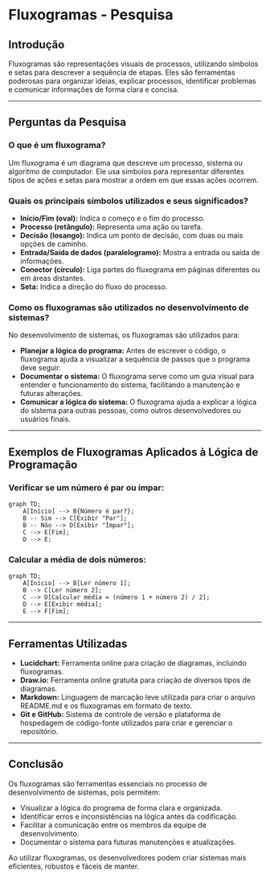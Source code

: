 # Fluxogramas - Pesquisa

## Introdução
Fluxogramas são representações visuais de processos, utilizando símbolos e setas para descrever a sequência de etapas. Eles são ferramentas poderosas para organizar ideias, explicar processos, identificar problemas e comunicar informações de forma clara e concisa.

---

## Perguntas da Pesquisa

### O que é um fluxograma?
Um fluxograma é um diagrama que descreve um processo, sistema ou algoritmo de computador. Ele usa símbolos para representar diferentes tipos de ações e setas para mostrar a ordem em que essas ações ocorrem.

### Quais os principais símbolos utilizados e seus significados?

- **Início/Fim (oval):** Indica o começo e o fim do processo.
- **Processo (retângulo):** Representa uma ação ou tarefa.
- **Decisão (losango):** Indica um ponto de decisão, com duas ou mais opções de caminho.
- **Entrada/Saída de dados (paralelogramo):** Mostra a entrada ou saída de informações.
- **Conector (círculo):** Liga partes do fluxograma em páginas diferentes ou em áreas distantes.
- **Seta:** Indica a direção do fluxo do processo.

### Como os fluxogramas são utilizados no desenvolvimento de sistemas?
No desenvolvimento de sistemas, os fluxogramas são utilizados para:

- **Planejar a lógica do programa:** Antes de escrever o código, o fluxograma ajuda a visualizar a sequência de passos que o programa deve seguir.
- **Documentar o sistema:** O fluxograma serve como um guia visual para entender o funcionamento do sistema, facilitando a manutenção e futuras alterações.
- **Comunicar a lógica do sistema:** O fluxograma ajuda a explicar a lógica do sistema para outras pessoas, como outros desenvolvedores ou usuários finais.

---

## Exemplos de Fluxogramas Aplicados à Lógica de Programação

### Verificar se um número é par ou ímpar:
```mermaid
graph TD;
    A[Início] --> B{Número é par?};
    B -- Sim --> C[Exibir "Par"];
    B -- Não --> D[Exibir "Ímpar"];
    C --> E[Fim];
    D --> E;
```

### Calcular a média de dois números:
```mermaid
graph TD;
    A[Início] --> B[Ler número 1];
    B --> C[Ler número 2];
    C --> D[Calcular média = (número 1 + número 2) / 2];
    D --> E[Exibir média];
    E --> F[Fim];
```

---

## Ferramentas Utilizadas

- **Lucidchart:** Ferramenta online para criação de diagramas, incluindo fluxogramas.
- **Draw.io:** Ferramenta online gratuita para criação de diversos tipos de diagramas.
- **Markdown:** Linguagem de marcação leve utilizada para criar o arquivo README.md e os fluxogramas em formato de texto.
- **Git e GitHub:** Sistema de controle de versão e plataforma de hospedagem de código-fonte utilizados para criar e gerenciar o repositório.

---

## Conclusão
Os fluxogramas são ferramentas essenciais no processo de desenvolvimento de sistemas, pois permitem:

- Visualizar a lógica do programa de forma clara e organizada.
- Identificar erros e inconsistências na lógica antes da codificação.
- Facilitar a comunicação entre os membros da equipe de desenvolvimento.
- Documentar o sistema para futuras manutenções e atualizações.

Ao utilizar fluxogramas, os desenvolvedores podem criar sistemas mais eficientes, robustos e fáceis de manter.


